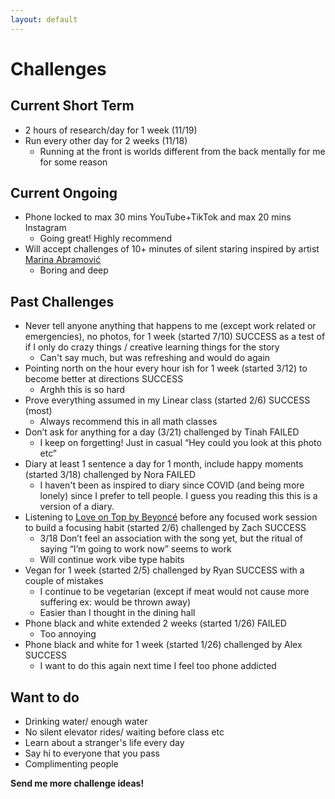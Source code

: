 ```yaml
---
layout: default
---
```

# Challenges

## Current Short Term

- 2 hours of research/day for 1 week (11/19)
- Run every other day for 2 weeks (11/18)
  - Running at the front is worlds different from the back mentally for me for some reason

## Current Ongoing

- Phone locked to max 30 mins YouTube+TikTok and max 20 mins Instagram
  - Going great! Highly recommend
- Will accept challenges of 10+ minutes of silent staring inspired by artist [Marina Abramović](https://www.moma.org/learn/moma_learning/marina-abramovic-marina-abramovic-the-artist-is-present-2010/)
  - Boring and deep

## Past Challenges

- Never tell anyone anything that happens to me (except work related or emergencies), no photos, for 1 week (started 7/10) SUCCESS as a test of if I only do crazy things / creative learning things for the story
  - Can't say much, but was refreshing and would do again
- Pointing north on the hour every hour ish for 1 week (started 3/12) to become better at directions SUCCESS
  - Arghh this is so hard 
- Prove everything assumed in my Linear class (started 2/6) SUCCESS (most)
  - Always recommend this in all math classes
- Don’t ask for anything for a day (3/21) challenged by Tinah FAILED
  - I keep on forgetting! Just in casual “Hey could you look at this photo etc”
- Diary at least 1 sentence a day for 1 month, include happy moments (started 3/18) challenged by Nora FAILED
  - I haven't been as inspired to diary since COVID (and being more lonely) since I prefer to tell people. I guess you reading this this is a version of a diary. 
- Listening to [Love on Top by Beyoncé](https://open.spotify.com/track/1z6WtY7X4HQJvzxC4UgkSf?si=07dd6dd216d545d5) before any focused work session to build a focusing habit (started 2/6) challenged by Zach SUCCESS
  - 3/18 Don’t feel an association with the song yet, but the ritual of saying “I’m going to work now” seems to work
  - Will continue work vibe type habits
- Vegan for 1 week (started 2/5) challenged by Ryan SUCCESS with a couple of mistakes
  - I continue to be vegetarian (except if meat would not cause more suffering ex: would be thrown away)
  - Easier than I thought in the dining hall
- Phone black and white extended 2 weeks (started 1/26) FAILED
  - Too annoying
- Phone black and white for 1 week (started 1/26) challenged by Alex SUCCESS
  - I want to do this again next time I feel too phone addicted

## Want to do

- Drinking water/ enough water
- No silent elevator rides/ waiting before class etc
- Learn about a stranger's life every day
- Say hi to everyone that you pass
- Complimenting people

**Send me more challenge ideas!**
